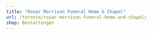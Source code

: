 ```yaml
---
title: "Rosar Morrison Funeral Home & Chapel"
url: /toronto/rosar-morrison-funeral-home-und-chapel/
shop: Bestattungen
---
```

